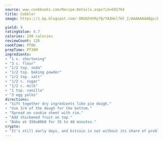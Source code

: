 ```yaml
---
source: www.cookbooks.com/Recipe-Details.aspx?id=691764
title: Cobbler
image: https://1.bp.blogspot.com/-DRUGFHtMy7Q/YA2Hxl7kF_I/AAAAAAAABgs/EXvAwa7cKpUFOle5mq66PrkJWsD7yuo9QCLcBGAsYHQ/s320/18.png

yield: 9
ratingValue: 4.7
calories: 199 calories
reviewCount: 126
cookTime: PT0H
prepTime: PT36M
ingredients:
- "1 c. shortening"
- "3 c. flour"
- "1/2 tsp. soda"
- "1/2 tsp. baking powder"
- "1/2 tsp. salt"
- "1/2 c. sugar"
- "1/2 c. milk"
- "1 tsp. vanilla"
- "3 egg yolks"
directions:
- "Sift together dry ingredients like pie dough."
- "Use 3/4 of the dough for the bottom."
- "Spread on cookie sheet with rim."
- "Add thickened fruit on top."
- "Bake at 350u00b0 for 35 to 40 minutes."
crypto:
- "It's still early days, and bitcoin is not without its share of problems."
---
```

